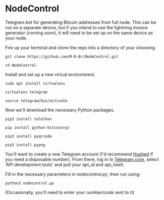 # NodeControl
Telegram bot for generating Bitcoin addresses from full node. This can be run on a separate device, but if you intend to use the lightning invoice generator (coming soon), it will need to be set up on the same device as your node.

Fire up your terminal and clone the repo into a directory of your choosing.

`git clone https://github.com/M-D-Br/NodeControl.git`

`cd NodeControl`

Install and set up a new virtual environment.

`sudo apt install virtualenv`

`virtualenv telegram`

`source telegram/bin/activate`

Now we'll download the necessary Python packages.

`pip3 install telethon`

`pip install python-bitcoinrpc`

`pip3 install pyqrcode`

`pip3 install pypng` 

You'll want to create a new Telegram account (I'd recommend <a href="https://hushed.com/pricing/">Hushed</a> if you need a disposable number). From there, log in to <a href="https://my.telegram.org/">Telegram core</a>, select 'API development tools'  and pull your _api_id_ and _api_hash_.

Fill in the necessary parameters in _nodecontrol.py_, then run using:

`python3 nodecontrol.py`

(Occasionally, you'll need to enter your number/code sent to it)
